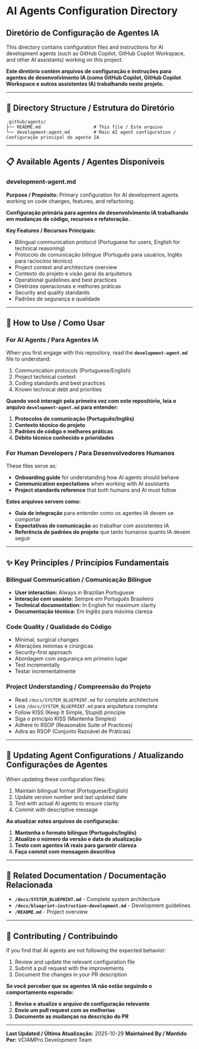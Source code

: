 # AI Agents Configuration Directory
## Diretório de Configuração de Agentes IA

This directory contains configuration files and instructions for AI development agents (such as GitHub Copilot, GitHub Copilot Workspace, and other AI assistants) working on this project.

**Este diretório contém arquivos de configuração e instruções para agentes de desenvolvimento IA (como GitHub Copilot, GitHub Copilot Workspace e outros assistentes IA) trabalhando neste projeto.**

---

## 📁 Directory Structure / Estrutura do Diretório

```
.github/agents/
├── README.md                    # This file / Este arquivo
└── development-agent.md         # Main AI agent configuration / Configuração principal do agente IA
```

---

## 📋 Available Agents / Agentes Disponíveis

### **development-agent.md**
**Purpose / Propósito:** Primary configuration for AI development agents working on code changes, features, and refactoring.

**Configuração primária para agentes de desenvolvimento IA trabalhando em mudanças de código, recursos e refatoração.**

**Key Features / Recursos Principais:**
- Bilingual communication protocol (Portuguese for users, English for technical reasoning)
- Protocolo de comunicação bilíngue (Português para usuários, Inglês para raciocínio técnico)
- Project context and architecture overview
- Contexto do projeto e visão geral da arquitetura
- Operational guidelines and best practices
- Diretrizes operacionais e melhores práticas
- Security and quality standards
- Padrões de segurança e qualidade

---

## 🎯 How to Use / Como Usar

### For AI Agents / Para Agentes IA
When you first engage with this repository, read the **`development-agent.md`** file to understand:
1. Communication protocols (Portuguese/English)
2. Project technical context
3. Coding standards and best practices
4. Known technical debt and priorities

**Quando você interagir pela primeira vez com este repositório, leia o arquivo `development-agent.md` para entender:**
1. **Protocolos de comunicação (Português/Inglês)**
2. **Contexto técnico do projeto**
3. **Padrões de código e melhores práticas**
4. **Débito técnico conhecido e prioridades**

### For Human Developers / Para Desenvolvedores Humanos
These files serve as:
- **Onboarding guide** for understanding how AI agents should behave
- **Communication expectations** when working with AI assistants
- **Project standards reference** that both humans and AI must follow

**Estes arquivos servem como:**
- **Guia de integração** para entender como os agentes IA devem se comportar
- **Expectativas de comunicação** ao trabalhar com assistentes IA
- **Referência de padrões do projeto** que tanto humanos quanto IA devem seguir

---

## ✨ Key Principles / Princípios Fundamentais

### Bilingual Communication / Comunicação Bilíngue
- **User interaction:** Always in Brazilian Portuguese
- **Interação com usuário:** Sempre em Português Brasileiro
- **Technical documentation:** In English for maximum clarity
- **Documentação técnica:** Em Inglês para máxima clareza

### Code Quality / Qualidade do Código
- Minimal, surgical changes
- Alterações mínimas e cirúrgicas
- Security-first approach
- Abordagem com segurança em primeiro lugar
- Test incrementally
- Testar incrementalmente

### Project Understanding / Compreensão do Projeto
- Read `/docs/SYSTEM_BLUEPRINT.md` for complete architecture
- Leia `/docs/SYSTEM_BLUEPRINT.md` para arquitetura completa
- Follow KISS (Keep It Simple, Stupid) principle
- Siga o princípio KISS (Mantenha Simples)
- Adhere to RSOP (Reasonable Suite of Practices)
- Adira ao RSOP (Conjunto Razoável de Práticas)

---

## 📝 Updating Agent Configurations / Atualizando Configurações de Agentes

When updating these configuration files:
1. Maintain bilingual format (Portuguese/English)
2. Update version number and last updated date
3. Test with actual AI agents to ensure clarity
4. Commit with descriptive message

**Ao atualizar estes arquivos de configuração:**
1. **Mantenha o formato bilíngue (Português/Inglês)**
2. **Atualize o número da versão e data de atualização**
3. **Teste com agentes IA reais para garantir clareza**
4. **Faça commit com mensagem descritiva**

---

## 🔗 Related Documentation / Documentação Relacionada

- **`/docs/SYSTEM_BLUEPRINT.md`** - Complete system architecture
- **`/docs/blueprint-instruction-development.md`** - Development guidelines
- **`/README.md`** - Project overview

---

## 🤝 Contributing / Contribuindo

If you find that AI agents are not following the expected behavior:
1. Review and update the relevant configuration file
2. Submit a pull request with the improvements
3. Document the changes in your PR description

**Se você perceber que os agentes IA não estão seguindo o comportamento esperado:**
1. **Revise e atualize o arquivo de configuração relevante**
2. **Envie um pull request com as melhorias**
3. **Documente as mudanças na descrição do PR**

---

**Last Updated / Última Atualização:** 2025-10-29
**Maintained By / Mantido Por:** VCIAMPro Development Team

